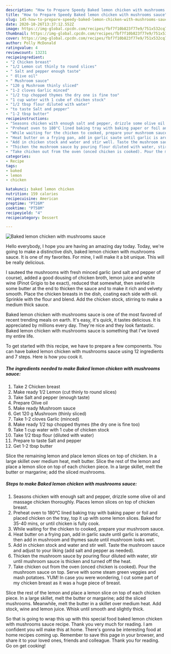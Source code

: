 ```yaml
---
description: "How to Prepare Speedy Baked lemon chicken with mushrooms sauce"
title: "How to Prepare Speedy Baked lemon chicken with mushrooms sauce"
slug: 145-how-to-prepare-speedy-baked-lemon-chicken-with-mushrooms-sauce
date: 2020-10-26T13:37:12.552Z
image: https://img-global.cpcdn.com/recipes/fbf7f10b823f77e9/751x532cq70/baked-lemon-chicken-with-mushrooms-sauce-recipe-main-photo.jpg
thumbnail: https://img-global.cpcdn.com/recipes/fbf7f10b823f77e9/751x532cq70/baked-lemon-chicken-with-mushrooms-sauce-recipe-main-photo.jpg
cover: https://img-global.cpcdn.com/recipes/fbf7f10b823f77e9/751x532cq70/baked-lemon-chicken-with-mushrooms-sauce-recipe-main-photo.jpg
author: Polly McDonald
ratingvalue: 4
reviewcount: 13231
recipeingredient:
- "2 Chicken breast"
- "1/2 Lemon cut thinly to round slices"
- " Salt and pepper enough taste"
- " Olive oil"
- " Mushroom sauce"
- "120 g Mushroom thinly sliced"
- "1-2 cloves Garlic minced"
- "1/2 tsp chopped thymes the dry one is fine too"
- "1 cup water with 1 cube of chicken stock"
- "1/2 tbsp flour diluted with water"
- "to taste Salt and pepper"
- "1-2 tbsp butter"
recipeinstructions:
- "Seasons chicken with enough salt and pepper, drizzle some olive oil and massage chicken thoroughly. Places lemon slices on top of chicken breast."
- "Preheat oven to 180°C lined baking tray with baking paper or foil and placed chicken on the tray, top it up with some lemon slices. Baked for 35-40 mins, or until chicken is fully cook."
- "While waiting for the chicken to cooked, prepare your mushroom sauce."
- "Heat butter on a frying pan, add in garlic saute until garlic is aromatic, then add in mushroom and thymes saute until mushroom looks wet."
- "Add in chicken stock and water and stir well. Taste the mushroom sauce and adjust to your liking (add salt and pepper as needed)."
- "Thicken the mushroom sauce by pouring flour diluted with water, stir until mushroom sauce is thicken and turned off the heat."
- "Take chicken out from the oven (onced chicken is cooked). Pour the mushroom sauce on top. Serve with some steam green veggies and mash potatoes. YUM! In case you were wondering, I cut some part of my chicken breast as it was a huge piece of breast."
categories:
- Recipe
tags:
- baked
- lemon
- chicken

katakunci: baked lemon chicken 
nutrition: 159 calories
recipecuisine: American
preptime: "PT26M"
cooktime: "PT58M"
recipeyield: "4"
recipecategory: Dessert

---
```



![Baked lemon chicken with mushrooms sauce](https://img-global.cpcdn.com/recipes/fbf7f10b823f77e9/751x532cq70/baked-lemon-chicken-with-mushrooms-sauce-recipe-main-photo.jpg)

Hello everybody, I hope you are having an amazing day today. Today, we're going to make a distinctive dish, baked lemon chicken with mushrooms sauce. It is one of my favorites. For mine, I will make it a bit unique. This will be really delicious.

I sauteed the mushrooms with fresh minced garlic (and salt and pepper of course), added a good dousing of chicken broth, lemon juice and white wine (Pinot Grigio to be exact), reduced that somewhat, then swirled in some butter at the end to thicken the sauce and to make it rich and velvety smooth. Place the chicken breasts in the dish, coating each side with oil. Sprinkle with the flour and blend. Add the chicken stock, stirring to make a medium thick sauce.

Baked lemon chicken with mushrooms sauce is one of the most favored of recent trending meals on earth. It's easy, it's quick, it tastes delicious. It is appreciated by millions every day. They're nice and they look fantastic. Baked lemon chicken with mushrooms sauce is something that I've loved my entire life.


To get started with this recipe, we have to prepare a few components. You can have baked lemon chicken with mushrooms sauce using 12 ingredients and 7 steps. Here is how you cook it.

<!--inarticleads1-->

##### The ingredients needed to make Baked lemon chicken with mushrooms sauce:

1. Take 2 Chicken breast
1. Make ready 1/2 Lemon (cut thinly to round slices)
1. Take  Salt and pepper (enough taste)
1. Prepare  Olive oil
1. Make ready  Mushroom sauce
1. Get 120 g Mushroom (thinly sliced)
1. Take 1-2 cloves Garlic (minced)
1. Make ready 1/2 tsp chopped thymes (the dry one is fine too)
1. Take 1 cup water with 1 cube of chicken stock
1. Take 1/2 tbsp flour (diluted with water)
1. Prepare to taste Salt and pepper
1. Get 1-2 tbsp butter


Slice the remaining lemon and place lemon slices on top of chicken. In a large skillet over medium heat, melt butter. Slice the rest of the lemon and place a lemon slice on top of each chicken piece. In a large skillet, melt the butter or margarine; add the sliced mushrooms. 

<!--inarticleads2-->

##### Steps to make Baked lemon chicken with mushrooms sauce:

1. Seasons chicken with enough salt and pepper, drizzle some olive oil and massage chicken thoroughly. Places lemon slices on top of chicken breast.
1. Preheat oven to 180°C lined baking tray with baking paper or foil and placed chicken on the tray, top it up with some lemon slices. Baked for 35-40 mins, or until chicken is fully cook.
1. While waiting for the chicken to cooked, prepare your mushroom sauce.
1. Heat butter on a frying pan, add in garlic saute until garlic is aromatic, then add in mushroom and thymes saute until mushroom looks wet.
1. Add in chicken stock and water and stir well. Taste the mushroom sauce and adjust to your liking (add salt and pepper as needed).
1. Thicken the mushroom sauce by pouring flour diluted with water, stir until mushroom sauce is thicken and turned off the heat.
1. Take chicken out from the oven (onced chicken is cooked). Pour the mushroom sauce on top. Serve with some steam green veggies and mash potatoes. YUM! In case you were wondering, I cut some part of my chicken breast as it was a huge piece of breast.


Slice the rest of the lemon and place a lemon slice on top of each chicken piece. In a large skillet, melt the butter or margarine; add the sliced mushrooms. Meanwhile, melt the butter in a skillet over medium heat. Add stock, wine and lemon juice. Whisk until smooth and slightly thick. 

So that is going to wrap this up with this special food baked lemon chicken with mushrooms sauce recipe. Thank you very much for reading. I am confident you will make this at home. There's gonna be interesting food at home recipes coming up. Remember to save this page in your browser, and share it to your loved ones, friends and colleague. Thank you for reading. Go on get cooking!

